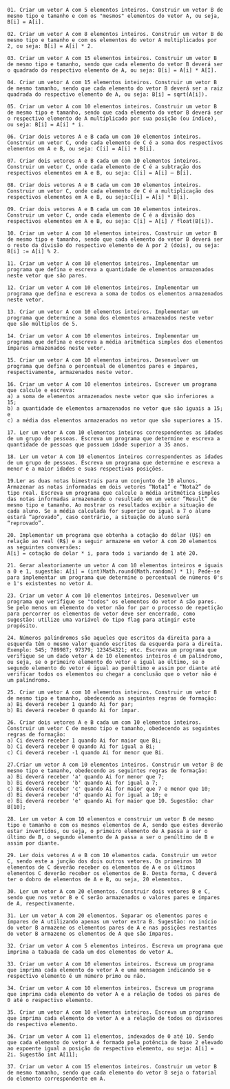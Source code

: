 ```01. Criar um vetor A com 5 elementos inteiros. Construir um vetor B de mesmo tipo e tamanho e com os "mesmos" elementos do vetor A, ou seja, B[i] = A[i].```

```02. Criar um vetor A com 8 elementos inteiros. Construir um vetor B de mesmo tipo e tamanho e com os elementos do vetor A multiplicados por 2, ou seja: B[i] = A[i] * 2.```

```03. Criar um vetor A com 15 elementos inteiros. Construir um vetor B de mesmo tipo e tamanho, sendo que cada elemento do vetor B deverá ser o quadrado do respectivo elemento de A, ou seja: B[i] = A[i] * A[I].```

```04. Criar um vetor A com 15 elementos inteiros. Construir um vetor B de mesmo tamanho, sendo que cada elemento do vetor B deverá ser a raiz quadrada do respectivo elemento de A, ou seja: B[i] = sqrt(A[i]). ```

```05. Criar um vetor A com 10 elementos inteiros. Construir um vetor B de mesmo tipo e tamanho, sendo que cada elemento do vetor B deverá ser o respectivo elemento de A multiplicado por sua posição (ou índice), ou seja: B[i] = A[i] * i.```

```06. Criar dois vetores A e B cada um com 10 elementos inteiros. Construir um vetor C, onde cada elemento de C é a soma dos respectivos elementos em A e B, ou seja: C[i] = A[i] + B[i].```

```07. Criar dois vetores A e B cada um com 10 elementos inteiros. Construir um vetor C, onde cada elemento de C é a subtração dos respectivos elementos em A e B, ou seja: C[i] = A[i] – B[i].```

```08. Criar dois vetores A e B cada um com 10 elementos inteiros. Construir um vetor C, onde cada elemento de C é a multiplicação dos respectivos elementos em A e B, ou seja:C[i] = A[i] * B[i].```

```09. Criar dois vetores A e B cada um com 10 elementos inteiros. Construir um vetor C, onde cada elemento de C é a divisão dos respectivos elementos em A e B, ou seja: C[i] = A[i] / float(B[i]).```

```10. Criar um vetor A com 10 elementos inteiros. Construir um vetor B de mesmo tipo e tamanho, sendo que cada elemento do vetor B deverá ser o resto da divisão do respectivo elemento de A por 2 (dois), ou seja: B[i] := A[i] % 2.```

```11. Criar um vetor A com 10 elementos inteiros. Implementar um programa que defina e escreva a quantidade de elementos armazenados neste vetor que são pares.```

```12. Criar um vetor A com 10 elementos inteiros. Implementar um programa que defina e escreva a soma de todos os elementos armazenados neste vetor.```

```13. Criar um vetor A com 10 elementos inteiros. Implementar um programa que determine a soma dos elementos armazenados neste vetor que são múltiplos de 5.```

```14. Criar um vetor A com 10 elementos inteiros. Implementar um programa que defina e escreva a média aritmética simples dos elementos ímpares armazenados neste vetor.```

```15. Criar um vetor A com 10 elementos inteiros. Desenvolver um programa que defina o percentual de elementos pares e ímpares, respectivamente, armazenados neste vetor.```

```
16. Criar um vetor A com 10 elementos inteiros. Escrever um programa que calcule e escreva: 
a) a soma de elementos armazenados neste vetor que são inferiores a 15; 
b) a quantidade de elementos armazenados no vetor que são iguais a 15; e 
c) a média dos elementos armazenados no vetor que são superiores a 15.
```

```17. Ler um vetor A com 10 elementos inteiros correspondentes as idades de um grupo de pessoas. Escreva um programa que determine e escreva a quantidade de pessoas que possuem idade superior a 35 anos.```

```18. Ler um vetor A com 10 elementos inteiros correspondentes as idades de um grupo de pessoas. Escreva um programa que determine e escreva a menor e a maior idades e suas respectivas posições.```

```19.Ler as duas notas bimestrais para um conjunto de 10 alunos. Armazenar as notas informadas em dois vetores “Nota1” e “Nota2” do tipo real. Escreva um programa que calcule a média aritmética simples das notas informadas armazenando o resultado em um vetor “Result” de mesmo tipo e tamanho. Ao mostrar os resultados exibir a situação de cada aluno. Se a média calculada for superior ou igual a 7 o aluno estará “aprovado”, caso contrário, a situação do aluno será “reprovado”.```

```
20. Implementar um programa que obtenha a cotação do dólar (U$) em relação ao real (R$) e a seguir armazene em vetor A com 20 elementos as seguintes conversões:
A[i] = cotação do dolar * i, para todo i variando de 1 até 20.
```

```21. Gerar aleatoriamente um vetor A com 10 elementos inteiros e iguais a 0 e 1, sugestão: A[i] = (int)Math.round(Math.random() * 1); Pede-se para implementar um programa que determine o percentual de números 0's e 1's existentes no vetor A.```

```23. Criar um vetor A com 10 elementos inteiros. Desenvolver um programa que verifique se "todos" os elementos do vetor A são pares. Se pelo menos um elemento do vetor não for par o processo de repetição para percorrer os elementos do vetor deve ser encerrado, como sugestão: utilize uma variável do tipo flag para atingir este propósito.```

```24. Números palíndromos são aqueles que escritos da direita para a esquerda têm o mesmo valor quando escritos da esquerda para a direita. Exemplo: 545; 789987; 97379; 123454321; etc. Escreva um programa que verifique se um dado vetor A de 10 elementos inteiros é um palíndromo, ou seja, se o primeiro elemento do vetor e igual ao último, se o segundo elemento do vetor é igual ao penúltimo e assim por diante até verificar todos os elementos ou chegar a conclusão que o vetor não é um palíndromo.```

```
25. Criar um vetor A com 10 elementos inteiros. Construir um vetor B de mesmo tipo e tamanho, obedecendo as seguintes regras de formação: 
a) Bi deverá receber 1 quando Ai for par; 
b) Bi deverá receber 0 quando Ai for ímpar.
```
```
26. Criar dois vetores A e B cada um com 10 elementos inteiros. Construir um vetor C de mesmo tipo e tamanho, obedecendo as seguintes regras de formação: 
a) Ci deverá receber 1 quando Ai for maior que Bi; 
b) Ci deverá receber 0 quando Ai for igual a Bi; 
c) Ci deverá receber -1 quando Ai for menor que Bi.
```
```
27.Criar um vetor A com 10 elementos inteiros. Construir um vetor B de mesmo tipo e tamanho, obedecendo as seguintes regras de formação: 
a) Bi deverá receber 'a' quando Ai for menor que 7; 
b) Bi deverá receber 'b' quando Ai for igual a 7; 
c) Bi deverá receber 'c' quando Ai for maior que 7 e menor que 10; 
d) Bi deverá receber 'd' quando Ai for igual a 10; e 
e) Bi deverá receber 'e' quando Ai for maior que 10. Sugestão: char B[10];
```
```28. Ler um vetor A com 10 elementos e construir um vetor B de mesmo tipo e tamanho e com os mesmos elementos de A, sendo que estes deverão estar invertidos, ou seja, o primeiro elemento de A passa a ser o último de B, o segundo elemento de A passa a ser o penúltimo de B e assim por diante.```

```29. Ler dois vetores A e B com 10 elementos cada. Construir um vetor C, sendo este a junção dos dois outros vetores. Os primeiros 10 elementos de C deverão receber os elementos de A e os últimos elementos C deverão receber os elementos de B. Desta forma, C deverá ter o dobro de elementos de A e B, ou seja, 20 elementos.```

```30. Ler um vetor A com 20 elementos. Construir dois vetores B e C, sendo que nos vetor B e C serão armazenados o valores pares e ímpares de A, respectivamente.```

```31. Ler um vetor A com 20 elementos. Separar os elementos pares e ímpares de A utilizando apenas um vetor extra B. Sugestão: no início do vetor B armazene os elementos pares de A e nas posições restantes do vetor B armazene os elementos de A que são ímpares.```

```32. Criar um vetor A com 5 elementos inteiros. Escreva um programa que imprima a tabuada de cada um dos elementos do vetor A.```

```33. Criar um vetor A com 10 elementos inteiros. Escreva um programa que imprima cada elemento do vetor A e uma mensagem indicando se o respectivo elemento é um número primo ou não.```

```34. Criar um vetor A com 10 elementos inteiros. Escreva um programa que imprima cada elemento do vetor A e a relação de todos os pares de 0 até o respectivo elemento.```

```35. Criar um vetor A com 10 elementos inteiros. Escreva um programa que imprima cada elemento do vetor A e a relação de todos os divisores do respectivo elemento.```

```36. Criar um vetor A com 11 elementos, indexados de 0 até 10. Sendo que cada elemento do vetor A é formado pela potência de base 2 elevado ao expoente igual a posição do respectivo elemento, ou seja: A[i] = 2i. Sugestão int A[11];```

```37. Criar um vetor A com 15 elementos inteiros. Construir um vetor B de mesmo tamanho, sendo que cada elemento do vetor B seja o fatorial do elemento correspondente em A.```
